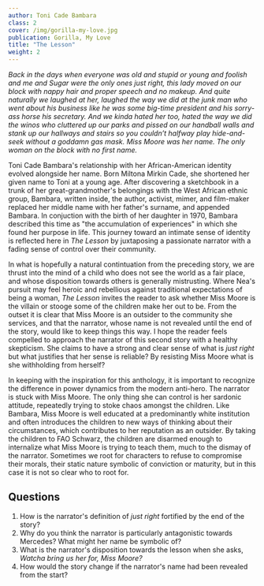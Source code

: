 ```yaml
---
author: Toni Cade Bambara
class: 2
cover: /img/gorilla-my-love.jpg
publication: Gorilla, My Love
title: "The Lesson"
weight: 2
---
```

*Back in the days when everyone was old and stupid or young and foolish and me and Sugar were the only ones just right, this lady moved on our block with nappy hair and proper speech and no makeup. And quite naturally we laughed at her, laughed the way we did at the junk man who went about his business like he was some big-time president and his sorry-ass horse his secretary. And we kinda hated her too, hated the way we did the winos who cluttered up our parks and pissed on our handball walls and stank up our hallways and stairs so you couldn’t halfway play hide-and-seek without a goddamn gas mask. Miss Moore was her name. The only woman on the block with no first name.*

Toni Cade Bambara's relationship with her African-American identity evolved alongside her name. Born Miltona Mirkin Cade, she shortened her given name to Toni at a young age. After discovering a sketchbook in a trunk of her great-grandmother's belongings with the West African ethnic group, Bambara, written inside, the author, activist, mimer, and film-maker replaced her middle name with her father's surname, and appended Bambara. In conjuction with the birth of her daughter in 1970, Bambara described this time as "the accumulation of experiences" in which she found her purpose in life. This journey toward an intimate sense of identity is reflected here in *The Lesson* by juxtaposing a passionate narrator with a fading sense of control over their community. 

In what is hopefully a natural contintuation from the preceding story, we are thrust into the mind of a child who does not see the world as a fair place, and whose disposition towards others is generally mistrusting. Where Nea's pursuit may feel heroic and rebellious against traditional expectations of being a woman, *The Lesson* invites the reader to ask whether Miss Moore is the villain or stooge some of the children make her out to be. From the outset it is clear that Miss Moore is an outsider to the community she services, and that the narrator, whose name is not revealed until the end of the story, would like to keep things this way. I hope the reader feels compelled to approach the narrator of this second story with a healthy skepticism. She claims to have a strong and clear sense of what is *just right* but what justifies that her sense is reliable? By resisting Miss Moore what is she withholding from herself?

In keeping with the inspiration for this anthology, it is important to recognize the difference in power dynamics from the modern anti-hero. The narrator is stuck with Miss Moore. The only thing she can control is her sardonic attitude, repeatedly trying to stoke chaos amongst the children. Like Bambara, Miss Moore is well educated at a predominantly white institution and often introduces the children to new ways of thinking about their circumstances, which contributes to her reputation as an outsider. By taking the children to FAO Schwarz, the children are disarmed enough to internalize what Miss Moore is trying to teach them, much to the dismay of the narrator. Sometimes we root for characters to refuse to compromise their morals, their static nature symbolic of conviction or maturity, but in this case it is not so clear who to root for. 

## Questions

1. How is the narrator's definition of *just right* fortified by the end of the story?
2. Why do you think the narrator is particularly antagonistic towards Mercedes? What might her name be symbolic of? 
3. What is the narrator's disposition towards the lesson when she asks, *Watcha bring us her for, Miss Moore?*
4. How would the story change if the narrator's name had been revealed from the start?